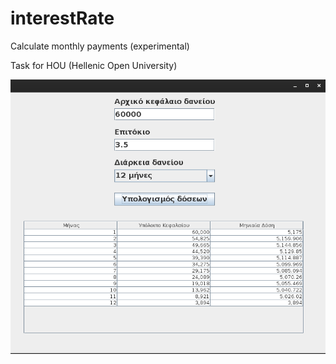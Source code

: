 # interestRate
Calculate monthly payments (experimental)

Task for HOU (Hellenic Open University)

![image](https://github.com/ikiranis/interestRate/blob/main/screenshot.png)

